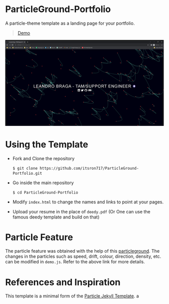 # ParticleGround-Portfolio

A particle-theme template as a landing page for your portfolio.

> [Demo](https://landing-page--itsron717.repl.co/)

<img src="particle_demo/particle_demo.png"/>

# Using the Template

- Fork and Clone the repository

  ```
  $ git clone https://github.com/itsron717/ParticleGround-Portfolio.git
  ```

- Go inside the main repository

  ```
  $ cd ParticleGround-Portfolio
  ```

- Modify `index.html` to change the names and links to point at your pages.

- Upload your resume in the place of `deedy.pdf` (Or One can use the famous deedy template and build on that)

# Particle Feature

The particle feature was obtained with the help of this [particleground](https://github.com/jnicol/particleground). The changes in the particles such as speed, drift, colour, direction, density, etc. can be modified in `demo.js`. Refer to the above link for more details.

# References and Inspiration

This template is a minimal form of the [Particle Jekyll Template](https://github.com/nrandecker/particle).
a
